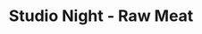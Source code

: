 ---
title: Studio Night - Raw Meat
year: 1926
opening_date: 
closing_date:
layout: productions
image:
image_caption:
image_credit:
playbill: 
category: 
details:
  Theatre: Theatre Jacksonville
cast:
  Jimmie: Bishop McCauley
  Alice Marchmont: Dore' Beauchamp-Nobbs
  Harold Marchmont: Gordon McCauley
  Bob Hartley: Harold Schiff
  Gibbons: J.H. Pratt
  Melissa: Martha Brotherton
crew:
  Playwright: Birsa Shepard
orchestra:
external_links:
---